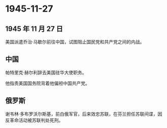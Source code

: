 # 1945-11-27

## 1945 年 11 月 27 日

美国派遣乔治·马歇尔前往中国，试图阻止国民党和共产党之间的内战。

## 中国

帕特里克·赫尔利辞去美国驻华大使职务。

他指责美国国务院背着他偏袒中国共产党。

## 俄罗斯

谢韦林·多布罗沃尔斯基，前白俄军官，后来效忠苏联，在芬兰担任苏联间谍，因反革命活动被苏联判处死刑。

